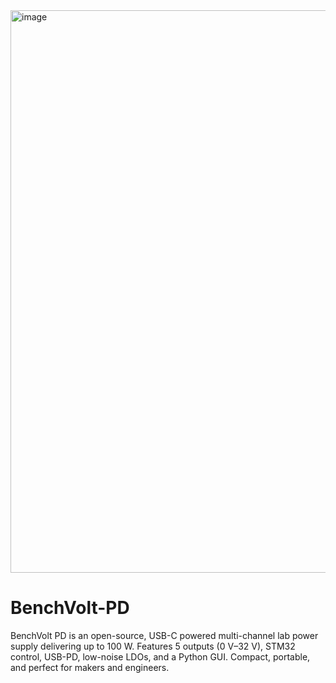 
<img width="1600" height="900" alt="image" src="https://github.com/user-attachments/assets/ed2d1f14-5be5-40e4-816f-91c22de6710f" />

# BenchVolt-PD
BenchVolt PD is an open-source, USB-C powered multi-channel lab power supply delivering up to 100 W. Features 5 outputs (0 V–32 V), STM32 control, USB-PD, low-noise LDOs, and a Python GUI. Compact, portable, and perfect for makers and engineers.
